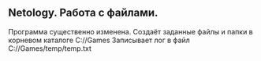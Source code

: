 ## Netology. Работа с файлами.
Программа существенно изменена.
Создаёт заданные файлы и папки в корневом каталоге C://Games
Записывает лог в файл C://Games/temp/temp.txt